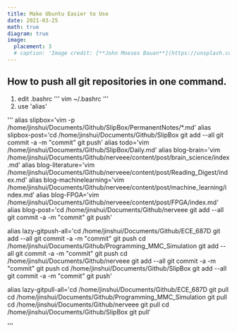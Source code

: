 ```yaml
---
title: Make Ubuntu Easier to Use
date: 2021-03-25
math: true
diagram: true
image:
  placement: 3
  # caption: 'Image credit: [**John Moeses Bauan**](https://unsplash.com/photos/OGZtQF8iC0g)'
---
```


## How to push all git repositories in one command. 
1. edit .bashrc 
'''
vim ~/.bashrc
'''
2. use 'alias' 

'''
alias slipbox='vim -p /home/jinshui/Documents/Github/SlipBox/PermanentNotes/*.md'
alias slipbox-post='cd /home/jinshui/Documents/Github/SlipBox
                    git add --all
                    git commit -a -m "commit"
                    git push'
alias todo='vim /home/jinshui/Documents/Github/SlipBox/Daily.md'
alias blog-brain='vim /home/jinshui/Documents/Github/nerveee/content/post/brain_science/index.md'
alias blog-literature='vim /home/jinshui/Documents/Github/nerveee/content/post/Reading_Digest/index.md'
alias blog-machinelearning='vim /home/jinshui/Documents/Github/nerveee/content/post/machine_learning/index.md'
alias blog-FPGA='vim /home/jinshui/Documents/Github/nerveee/content/post/FPGA/index.md'
alias blog-post='cd /home/jinshui/Documents/Github/nerveee
                  git add --all
                  git commit -a -m "commit"
                  git push'

alias lazy-gitpush-all='cd /home/jinshui/Documents/Github/ECE_687D
                   git add --all
                   git commit -a -m "commit"
                   git push
                   cd /home/jinshui/Documents/Github/Programming_MMC_Simulation
                   git add --all
                   git commit -a -m "commit"
                   git push
                   cd /home/jinshui/Documents/Github/nerveee
                   git add --all
                   git commit -a -m "commit"
                   git push
                   cd /home/jinshui/Documents/Github/SlipBox
                   git add --all
                   git commit -a -m "commit"
                   git push'
 
alias lazy-gitpull-all='cd /home/jinshui/Documents/Github/ECE_687D
                   git pull
                   cd /home/jinshui/Documents/Github/Programming_MMC_Simulation
                   git pull
                   cd /home/jinshui/Documents/Github/nerveee
                   git pull
                   cd /home/jinshui/Documents/Github/SlipBox
                   git pull'

'''
